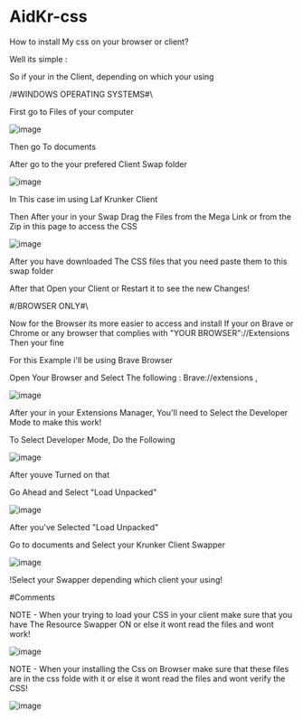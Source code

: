 # AidKr-css


How to install My css on your browser or client?


Well its simple : 

So if your in the Client, depending on which your using 

/#WINDOWS OPERATING SYSTEMS#\

First go to Files of your computer 

![image](https://user-images.githubusercontent.com/44987219/181342804-a3015b1a-ee01-47b8-81ee-db8b4a4d8e68.png)


Then go To documents 



After go to the your prefered Client Swap folder 

![image](https://user-images.githubusercontent.com/44987219/181343156-11c8df22-3ce7-4e8f-b75f-55f5c3600b66.png)

In This case im using Laf Krunker Client 

Then After your in your Swap Drag the Files from the Mega Link or from the Zip in this page to access the CSS

![image](https://user-images.githubusercontent.com/44987219/181343437-da5a103c-1d37-47b8-895b-b1d352db4433.png)

After you have downloaded The CSS files that you need paste them to this swap folder

After that Open your Client or Restart it to see the new Changes!



#/BROWSER ONLY#\ 

Now for the Browser its more easier to access and install 
If your on Brave or Chrome or any browser that complies with  "YOUR BROWSER"://Extensions   Then your fine 

For this Example i'll be using Brave Browser 

Open Your Browser and Select The following : Brave://extensions  , 

![image](https://user-images.githubusercontent.com/44987219/181344113-4b4697e2-b31d-44f6-887f-593dab25765a.png)


After your in your Extensions Manager, You'll need to Select the Developer Mode to make this work! 

To Select Developer Mode, Do the Following 

![image](https://user-images.githubusercontent.com/44987219/181344748-53feaa9d-a313-47a0-9481-36d1764fca1f.png)

After youve Turned on that 

Go Ahead and Select "Load Unpacked"

![image](https://user-images.githubusercontent.com/44987219/181344933-5e3bdc5e-4c70-4c1a-85c0-5285cc7e2f5d.png)

After you've Selected "Load Unpacked"  

Go to documents and Select your Krunker Client Swapper

![image](https://user-images.githubusercontent.com/44987219/181345218-c7f48346-a468-4510-9c41-eb72773c3084.png)

!Select your Swapper depending which client your using! 



#Comments  


NOTE - When your trying to load your CSS in your client make sure that you have The Resource Swapper ON or else it wont read the files and wont work!

![image](https://user-images.githubusercontent.com/44987219/181345751-6c776ee8-5f08-41e6-80a8-a988f2693688.png)


NOTE - When your installing the Css on Browser make sure that these files are in the css folde with it or else it wont read the files and wont verify the CSS!

![image](https://user-images.githubusercontent.com/44987219/181346025-de88b077-8b4b-4796-b1a7-22b6badf31a9.png)

